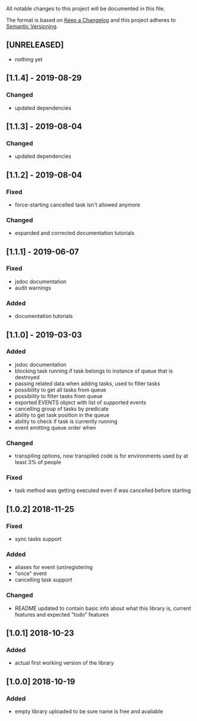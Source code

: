 All notable changes to this project will be documented in this file.

The format is based on [Keep a Changelog](http://keepachangelog.com/en/1.0.0/)
and this project adheres to [Semantic Versioning](http://semver.org/spec/v2.0.0.html).

## [UNRELEASED]
- nothing yet

## [1.1.4] - 2019-08-29
### Changed
- updated dependencies

## [1.1.3] - 2019-08-04
### Changed
- updated dependencies

## [1.1.2] - 2019-08-04
### Fixed
- force-starting cancelled task isn't allowed anymore
### Changed
- expanded and corrected documentation tutorials

## [1.1.1] - 2019-06-07
### Fixed
- jsdoc documentation
- audit warnings
### Added
- documentation tutorials

## [1.1.0] - 2019-03-03
### Added
- jsdoc documentation
- blocking task running if task belongs to instance of queue that is destroyed
- passing related data when adding tasks, used to filter tasks
- possibility to get all tasks from queue
- possibility to filter tasks from queue
- exported EVENTS object with list of supported events
- cancelling group of tasks by predicate
- ability to get task position in the queue
- ability to check if task is currently running
- event emitting queue order when 

### Changed
- transpiling options, now transpiled code is for environments used by at least 3% of people

### Fixed
- task method was getting executed even if was cancelled before starting

## [1.0.2] 2018-11-25
### Fixed
- sync tasks support

### Added
- aliases for event (un)registering
- "once" event
- cancelling task support

### Changed
- README updated to contain basic info about what this library is, current features and expected "todo" features

## [1.0.1] 2018-10-23
### Added
- actual first working version of the library

## [1.0.0] 2018-10-19
### Added
- empty library uploaded to be sure name is free and available
